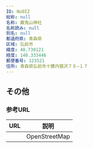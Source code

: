 ```yaml
---
ID: NoOIZ
総称: null
名称: 巌鬼山神社
名称読み: null
別名: null
都道府県: 青森県
区域: 弘前市
緯度: 40.730121
経度: 140.333446
郵便番号: 123521
住所: 青森県弘前市十腰内猿沢７８−１７
---
```


## その他

### 参考URL

| URL | 説明          |
| --- | ------------- |
|     | OpenStreetMap |

